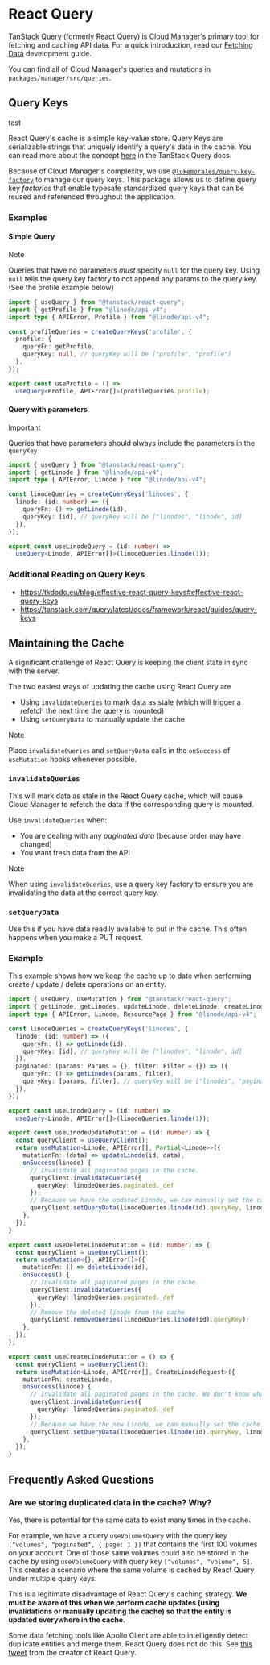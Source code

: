 # React Query

[TanStack Query](https://tanstack.com/query/latest) (formerly React Query) is Cloud Manager's primary tool for fetching and caching API data. For a quick introduction, read our [Fetching Data](../development-guide/05-fetching-data.md#react-query) development guide. 

You can find all of Cloud Manager's queries and mutations in `packages/manager/src/queries`.

## Query Keys

test

React Query's cache is a simple key-value store. Query Keys are serializable strings that uniquely identify a query's data in the cache. You can read more about the concept [here](https://tanstack.com/query/latest/docs/framework/react/guides/query-keys) in the TanStack Query docs.

Because of Cloud Manager's complexity, we use [`@lukemorales/query-key-factory`](https://github.com/lukemorales/query-key-factory) to manage our query keys. This package allows us to define query key _factories_ that enable typesafe standardized query keys that can be reused and referenced throughout the application.

### Examples

#### Simple Query

> [!note]
> Queries that have no parameters _must_ specify `null` for the query key. 
> Using `null` tells the query key factory to not append any params to the query key.
> (See the profile example below)


```ts
import { useQuery } from "@tanstack/react-query";
import { getProfile } from "@linode/api-v4";
import type { APIError, Profile } from "@linode/api-v4";

const profileQueries = createQueryKeys('profile', {
  profile: {
    queryFn: getProfile,
    queryKey: null, // queryKey will be ["profile", "profile"]
  },
});

export const useProfile = () =>
  useQuery<Profile, APIError[]>(profileQueries.profile);
```

#### Query with parameters

> [!important]
> Queries that have parameters should always include the parameters in the `queryKey`

```ts
import { useQuery } from "@tanstack/react-query";
import { getLinode } from "@linode/api-v4";
import type { APIError, Linode } from "@linode/api-v4";

const linodeQueries = createQueryKeys('linodes', {
  linode: (id: number) => ({
    queryFn: () => getLinode(id),
    queryKey: [id], // queryKey will be ["linodes", "linode", id]
  }),
});

export const useLinodeQuery = (id: number) =>
  useQuery<Linode, APIError[]>(linodeQueries.linode(1));
```

### Additional Reading on Query Keys

- https://tkdodo.eu/blog/effective-react-query-keys#effective-react-query-keys
- https://tanstack.com/query/latest/docs/framework/react/guides/query-keys

## Maintaining the Cache

A significant challenge of React Query is keeping the client state in sync with the server. 

The two easiest ways of updating the cache using React Query are
- Using `invalidateQueries` to mark data as stale (which will trigger a refetch the next time the query is mounted) 
- Using `setQueryData` to manually update the cache

> [!note]
> Place `invalidateQueries` and `setQueryData` calls in the `onSuccess` of `useMutation` hooks
> whenever possible.

### `invalidateQueries`

This will mark data as stale in the React Query cache, which will cause Cloud Manager to refetch the data if the corresponding query is mounted.

Use `invalidateQueries` when:
- You are dealing with any *paginated data* (because order may have changed)
- You want fresh data from the API 

> [!note]
> When using `invalidateQueries`, use a query key factory to ensure you are invalidating the data at the correct query key. 

### `setQueryData`

Use this if you have data readily available to put in the cache. This often happens when you make a PUT request.

### Example

This example shows how we keep the cache up to date when performing create / update / delete operations
on an entity.

```ts
import { useQuery, useMutation } from "@tanstack/react-query";
import { getLinode, getLinodes, updateLinode, deleteLinode, createLinode } from "@linode/api-v4";
import type { APIError, Linode, ResourcePage } from "@linode/api-v4";

const linodeQueries = createQueryKeys('linodes', {
  linode: (id: number) => ({
    queryFn: () => getLinode(id),
    queryKey: [id], // queryKey will be ["linodes", "linode", id]
  }),
  paginated: (params: Params = {}, filter: Filter = {}) => ({
    queryFn: () => getLinodes(params, filter),
    queryKey: [params, filter], // queryKey will be ["linodes", "paginated", params, filter]
  }),
});

export const useLinodeQuery = (id: number) =>
  useQuery<Linode, APIError[]>(linodeQueries.linode(1));

export const useLinodeUpdateMutation = (id: number) => {
  const queryClient = useQueryClient();
  return useMutation<Linode, APIError[], Partial<Linode>>({
    mutationFn: (data) => updateLinode(id, data),
    onSuccess(linode) {
      // Invalidate all paginated pages in the cache.
      queryClient.invalidateQueries({
        queryKey: linodeQueries.paginated._def
      });
      // Because we have the updated Linode, we can manually set the cache for the `useLinode` query.
      queryClient.setQueryData(linodeQueries.linode(id).queryKey, linode);
    },
  });
}

export const useDeleteLinodeMutation = (id: number) => {
  const queryClient = useQueryClient();
  return useMutation<{}, APIError[]>({
    mutationFn: () => deleteLinode(id),
    onSuccess() {
      // Invalidate all paginated pages in the cache.
      queryClient.invalidateQueries({
        queryKey: linodeQueries.paginated._def
      });
      // Remove the deleted linode from the cache
      queryClient.removeQueries(linodeQueries.linode(id).queryKey);
    },
  });
};

export const useCreateLinodeMutation = () => {
  const queryClient = useQueryClient();
  return useMutation<Linode, APIError[], CreateLinodeRequest>({
    mutationFn: createLinode,
    onSuccess(linode) {
      // Invalidate all paginated pages in the cache. We don't know what page the new Linode will be on.
      queryClient.invalidateQueries({
        queryKey: linodeQueries.paginated._def
      });
      // Because we have the new Linode, we can manually set the cache for the `useLinode` query.
      queryClient.setQueryData(linodeQueries.linode(id).queryKey, linode);
    },
  });
}
```

## Frequently Asked Questions

### Are we storing duplicated data in the cache? Why?

Yes, there is potential for the same data to exist many times in the cache.

For example, we have a query `useVolumesQuery` with the query key `["volumes", "paginated", { page: 1 }]` that contains the first 100 volumes on your account.
One of those same volumes could also be stored in the cache by using `useVolumeQuery` with query key `["volumes", "volume", 5]`.
This creates a scenario where the same volume is cached by React Query under multiple query keys.

This is a legitimate disadvantage of React Query's caching strategy. **We must be aware of this when we perform cache updates (using invalidations or manually updating the cache) so that the entity is updated everywhere in the cache.**

Some data fetching tools like Apollo Client are able to intelligently detect duplicate entities and merge them. React Query does not do this. See [this tweet](https://twitter.com/tannerlinsley/status/1557395389531074560) from the creator of React Query.